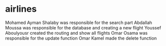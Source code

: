 # airlines
 
Mohamed Ayman Shalaby was responsible for the search part
Abdallah Moussa was responsible for the database and creating a new flight
Youssef Aboulyousr created the routing and show all flights
Omar Osama was responsible for the update function
Omar Kamel made the delete function

